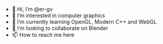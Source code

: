 - 👋 Hi, I’m @er-gv
- 👀 I’m interested in computer graphics
- 🌱 I’m currently learning OpenGL, Modern C++ and WebGL
- 💞️ I’m looking to collaborate on Blender 
- 📫 How to reach me here

<!---
er-gv/er-gv is a ✨ special ✨ repository because its `README.md` (this file) appears on your GitHub profile.
You can click the Preview link to take a look at your changes.
--->
